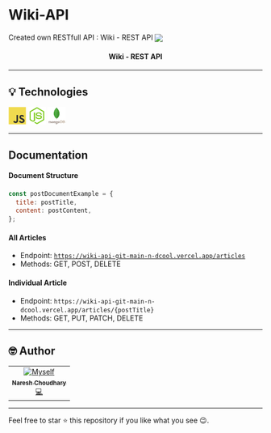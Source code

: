 # Wiki-API
Created own RESTfull API : Wiki - REST API
<img align="center" src="https://i.imgur.com/qzBstR2.png">
<h4 align="center">Wiki - REST API</h4>

<hr>

## 💡 Technologies

  <p align="left">
    <img src="https://raw.githubusercontent.com/devicons/devicon/d00d0969292a6569d45b06d3f350f463a0107b0d/icons/javascript/javascript-original.svg" alt="javascript" width="35" height="35"/>
    <img src="https://raw.githubusercontent.com/devicons/devicon/d00d0969292a6569d45b06d3f350f463a0107b0d/icons/nodejs/nodejs-original.svg" alt="nodejs" width="35" height="35">
    <img src="https://raw.githubusercontent.com/devicons/devicon/c5378d6c2510ffa0b3e4475af95618a8048d6cf1/icons/mongodb/mongodb-original-wordmark.svg" alt="mongo-db" width="35" height="35">
  </p>
<hr>

<h2>Documentation</h2>

<h4>Document Structure</h4>

```js
const postDocumentExample = {
  title: postTitle,
  content: postContent,
};
```

<h4>All Articles</h4>

- Endpoint: <a href="https://wiki-api-git-main-n-dcool.vercel.app/articles">`https://wiki-api-git-main-n-dcool.vercel.app/articles`</a>
- Methods: GET, POST, DELETE

<h4>Individual Article</h4>

- Endpoint: `https://wiki-api-git-main-n-dcool.vercel.app/articles/{postTitle}`
- Methods: GET, PUT, PATCH, DELETE

<hr>

## 🤓 Author

<table>
  <tr>
    <td align="center"><a href="https://github.com/Nareshchoudhary02"><img src="https://i.ibb.co/nR1k4dZ/Myself-with-indian-flag.jpg" width="200px" alt="Myself"/><br /><sub><b>Naresh Choudhary</b></sub></a><br /><a href="https://github.com/Nareshchoudhary02" title="Code">💻</a></td>
  <tr>
</table>

---

Feel free to star ⭐ this repository if you like what you see 😉.
